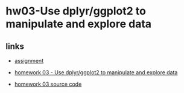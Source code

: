 # hw03-Use dplyr/ggplot2 to manipulate and explore data

## links 

* [assignment](http://stat545.com/Classroom/assignments/hw03/hw03.html)

* [homework 03 - Use dplyr/ggplot2 to manipulate and explore data]()

* [homework 03 source code]()




